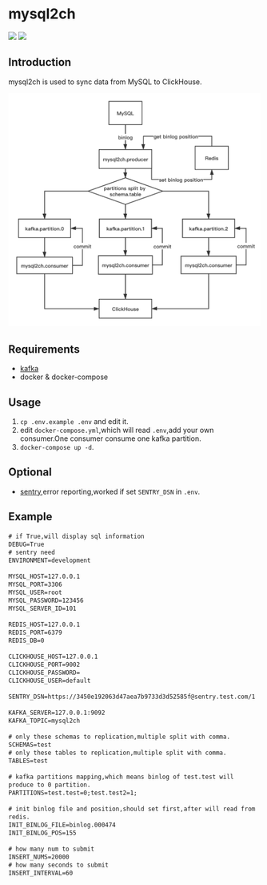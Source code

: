 # mysql2ch

![](https://img.shields.io/docker/cloud/build/long2ice/mysql2ch)
![](https://img.shields.io/github/license/long2ice/mysql2ch)
## Introduction

mysql2ch is used to sync data from MySQL to ClickHouse.

![avatar](images/mysql2ch.png)

## Requirements

* [kafka]( https://kafka.apache.org/ )
* docker & docker-compose

## Usage

1. ``cp .env.example .env`` and edit it.
2. edit ``docker-compose.yml``,which will read ``.env``,add your own consumer.One consumer consume one kafka partition.
3. ``docker-compose up -d``.

## Optional

* [sentry]( https://github.com/getsentry/sentry ),error reporting,worked if set ``SENTRY_DSN`` in ``.env``.

## Example

```dotenv
# if True,will display sql information
DEBUG=True
# sentry need
ENVIRONMENT=development

MYSQL_HOST=127.0.0.1
MYSQL_PORT=3306
MYSQL_USER=root
MYSQL_PASSWORD=123456
MYSQL_SERVER_ID=101

REDIS_HOST=127.0.0.1
REDIS_PORT=6379
REDIS_DB=0

CLICKHOUSE_HOST=127.0.0.1
CLICKHOUSE_PORT=9002
CLICKHOUSE_PASSWORD=
CLICKHOUSE_USER=default

SENTRY_DSN=https://3450e192063d47aea7b9733d3d52585f@sentry.test.com/1

KAFKA_SERVER=127.0.0.1:9092
KAFKA_TOPIC=mysql2ch

# only these schemas to replication,multiple split with comma.
SCHEMAS=test
# only these tables to replication,multiple split with comma.
TABLES=test

# kafka partitions mapping,which means binlog of test.test will produce to 0 partition.
PARTITIONS=test.test=0;test.test2=1;

# init binlog file and position,should set first,after will read from redis.
INIT_BINLOG_FILE=binlog.000474
INIT_BINLOG_POS=155

# how many num to submit
INSERT_NUMS=20000
# how many seconds to submit
INSERT_INTERVAL=60
```